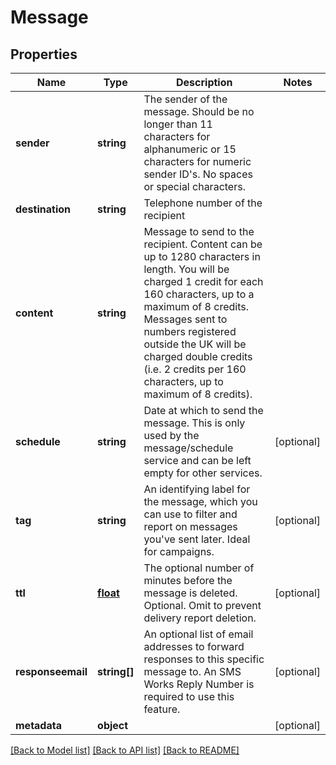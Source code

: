 # Message

## Properties
Name | Type | Description | Notes
------------ | ------------- | ------------- | -------------
**sender** | **string** | The sender of the message. Should be no longer than 11 characters for alphanumeric or 15 characters for numeric sender ID&#x27;s. No spaces or special characters. | 
**destination** | **string** | Telephone number of the recipient | 
**content** | **string** | Message to send to the recipient. Content can be up to 1280 characters in length. You will be charged 1 credit for each 160 characters, up to a maximum of 8 credits. Messages sent to numbers registered outside the UK will be charged double credits (i.e. 2 credits per 160 characters, up to maximum of 8 credits). | 
**schedule** | **string** | Date at which to send the message. This is only used by the message/schedule service and can be left empty for other services. | [optional] 
**tag** | **string** | An identifying label for the message, which you can use to filter and report on messages you&#x27;ve sent later. Ideal for campaigns. | [optional] 
**ttl** | [**float**](float.md) | The optional number of minutes before the message is deleted. Optional. Omit to prevent delivery report deletion. | [optional] 
**responseemail** | **string[]** | An optional list of email addresses to forward responses to this specific message to. An SMS Works Reply Number is required to use this feature. | [optional] 
**metadata** | **object** |  | [optional] 

[[Back to Model list]](../README.md#documentation-for-models) [[Back to API list]](../README.md#documentation-for-api-endpoints) [[Back to README]](../README.md)

